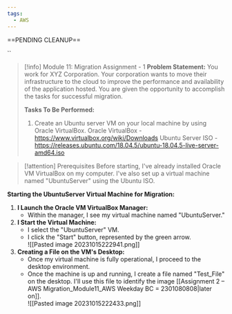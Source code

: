 ```yaml
---
tags:
  - AWS
---
```

==PENDING CLEANUP==
 
``
> [!info] Module 11: Migration Assignment - 1
> **Problem Statement:** 
> You work for XYZ Corporation. Your corporation wants to move their infrastructure to the cloud to improve the performance and availability of the application hosted. You are given the opportunity to accomplish the tasks for successful migration. 
> 
> **Tasks To Be Performed:** 
> 1. Create an Ubuntu server VM on your local machine by using Oracle VirtualBox. Oracle VirtualBox - https://www.virtualbox.org/wiki/Downloads Ubuntu Server ISO - https://releases.ubuntu.com/18.04.5/ubuntu-18.04.5-live-server-amd64.iso 

> [!attention] Prerequisites
> Before starting, I've already installed Oracle VM VirtualBox on my computer. I've also set up a virtual machine named "UbuntuServer" using the Ubuntu ISO.

**Starting the UbuntuServer Virtual Machine for Migration:**

1. **I Launch the Oracle VM VirtualBox Manager:**
    - Within the manager, I see my virtual machine named "UbuntuServer."
2. **I Start the Virtual Machine:**
    - I select the "UbuntuServer" VM.
    - I click the "Start" button, represented by the green arrow.
      <br>![[Pasted image 20231015222941.png]]
1. **Creating a File on the VM's Desktop:**
    - Once my virtual machine is fully operational, I proceed to the desktop environment.
    - Once the machine is up and running, I create a file named "Test_File" on the desktop. I'll use this file to identify the image [[Assignment 2 – AWS Migration_Module11_AWS Weekday BC = 2301080808|later on]].
      <br>![[Pasted image 20231015222433.png]]
      
    




